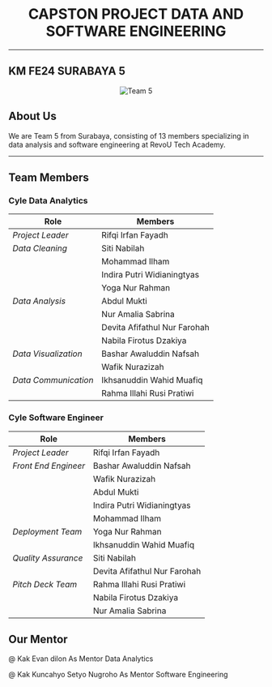 <h1 style="text-align: center;">CAPSTON PROJECT DATA AND SOFTWARE ENGINEERING</h2>
<hr>
<h2>KM FE24 SURABAYA 5</h2>

<div align="center">
  <img src="a" alt="Team 5"/>
</div>
<h2>About Us</h2>
<p>We are Team 5 from Surabaya, consisting of 13 members specializing in data analysis and software engineering at RevoU Tech Academy.</p>
<hr>
<h2>Team Members</h2>

### Cyle Data Analytics 

| Role                 | Members                              |
|----------------------|--------------------------------------|
| *Project Leader*     | Rifqi Irfan Fayadh                   |
| *Data Cleaning*      | Siti Nabilah                         |
|                      | Mohammad Ilham                       |
|                      | Indira Putri Widianingtyas           |
|                      | Yoga Nur Rahman                      |
| *Data Analysis*      | Abdul Mukti                          |
|                      | Nur Amalia Sabrina                   |
|                      | Devita Afifathul Nur Farohah         |
|                      | Nabila Firotus Dzakiya               |
| *Data Visualization* | Bashar Awaluddin Nafsah              |
|                      | Wafik Nurazizah                      |
| *Data Communication* | Ikhsanuddin Wahid Muafiq             |
|                      | Rahma Illahi Rusi Pratiwi            |

### Cyle Software Engineer 

| Role                 | Members                              |
|----------------------|--------------------------------------|
| *Project Leader*     | Rifqi Irfan Fayadh                   |
| *Front End Engineer* | Bashar Awaluddin Nafsah              |
|                      | Wafik Nurazizah                      |
|                      | Abdul Mukti                          |
|                      | Indira Putri Widianingtyas           |
|                      | Mohammad Ilham                       |
| *Deployment Team*    | Yoga Nur Rahman                      |
|                      | Ikhsanuddin Wahid Muafiq             |
| *Quality Assurance*  | Siti Nabilah                         |
|                      | Devita Afifathul Nur Farohah         |
| *Pitch Deck Team*    | Rahma Illahi Rusi Pratiwi            |
|                      | Nabila Firotus Dzakiya               |
|                      | Nur Amalia Sabrina                   |

<h2>Our Mentor</h2>
<p>@ Kak Evan dilon As Mentor Data Analytics</p>
<p>@ Kak Kuncahyo Setyo Nugroho As Mentor Software Engineering</p>
